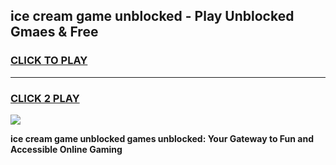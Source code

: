 
## ice cream game unblocked - Play Unblocked Gmaes & Free
<h3>
<a href="https://news.freeplayer.one?title=ice_cream_game_unblocked&ref=16F">CLICK TO PLAY</a></h3>
<hr>

<h3>
<a href="https://news.freeplayer.one?title=ice_cream_game_unblocked&ref=16F">CLICK 2 PLAY</a>
  
</h3>

<a href="https://news.freeplayer.one?title=ice_cream_game_unblocked&ref=16F/"><img src="https://clearcache.store/games.png"></a>


**ice cream game unblocked games unblocked: Your Gateway to Fun and Accessible Online Gaming**

